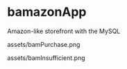 # bamazonApp
Amazon-like storefront with the MySQL

assets/bamPurchase.png

assets/bamInsufficient.png

